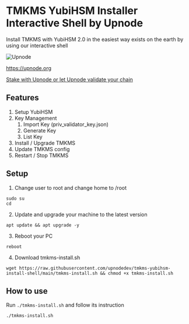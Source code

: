 # TMKMS YubiHSM Installer Interactive Shell by Upnode

Install TMKMS with YubiHSM 2.0 in the easiest way exists on the earth by using our interactive shell

![Upnode](https://user-images.githubusercontent.com/4103490/238152858-a22f38ef-e8e5-4f82-8e3e-abf528cb3812.png)

https://upnode.org

[Stake with Upnode or let Upnode validate your chain](https://upnode.org)

## Features

1. Setup YubiHSM
2. Key Management
    1. Import Key (priv_validator_key.json)
    2. Generate Key
    3. List Key
3. Install / Upgrade TMKMS
4. Update TMKMS config
5. Restart / Stop TMKMS

## Setup

1. Change user to root and change home to /root

```
sudo su
cd
```

2. Update and upgrade your machine to the latest version

```
apt update && apt upgrade -y
```

3. Reboot your PC

```
reboot
```

4. Download tmkms-install.sh

```
wget https://raw.githubusercontent.com/upnodedev/tmkms-yubihsm-install-shell/main/tmkms-install.sh && chmod +x tmkms-install.sh
```

## How to use

Run `./tmkms-install.sh` and follow its instruction

```
./tmkms-install.sh
```


